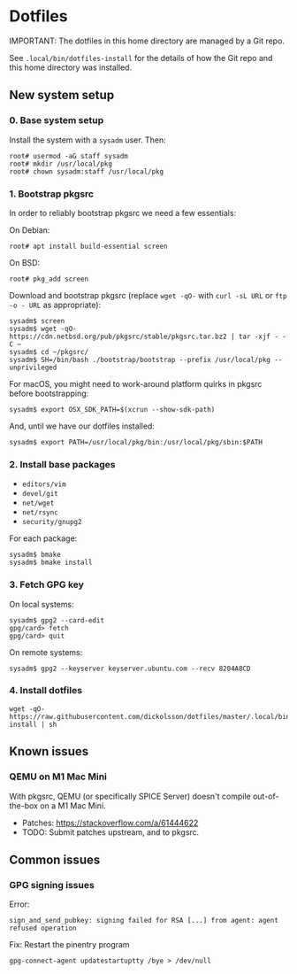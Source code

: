 # Dotfiles

IMPORTANT: The dotfiles in this home directory are managed by a Git repo.

See `.local/bin/dotfiles-install` for the details of how the Git repo and
this home directory was installed.

## New system setup

### 0. Base system setup

Install the system with a `sysadm` user. Then:

```
root# usermod -aG staff sysadm
root# mkdir /usr/local/pkg
root# chown sysadm:staff /usr/local/pkg
```

### 1. Bootstrap pkgsrc

In order to reliably bootstrap pkgsrc we need a few essentials:

On Debian:
```
root# apt install build-essential screen
```

On BSD:
```
root# pkg_add screen
```

Download and bootstrap pkgsrc (replace `wget -qO-` with `curl -sL URL` or `ftp -o - URL` as appropriate):
```
sysadm$ screen
sysadm$ wget -qO- https://cdn.netbsd.org/pub/pkgsrc/stable/pkgsrc.tar.bz2 | tar -xjf - -C ~
sysadm$ cd ~/pkgsrc/
sysadm$ SH=/bin/bash ./bootstrap/bootstrap --prefix /usr/local/pkg --unprivileged
```

For macOS, you might need to work-around platform quirks in pkgsrc before bootstrapping:
```
sysadm$ export OSX_SDK_PATH=$(xcrun --show-sdk-path)
```

And, until we have our dotfiles installed:
```
sysadm$ export PATH=/usr/local/pkg/bin:/usr/local/pkg/sbin:$PATH
```

### 2. Install base packages

- `editors/vim`
- `devel/git`
- `net/wget`
- `net/rsync`
- `security/gnupg2`

For each package:
```
sysadm$ bmake
sysadm$ bmake install
```

### 3. Fetch GPG key

On local systems:
```
sysadm$ gpg2 --card-edit
gpg/card> fetch
gpg/card> quit
```

On remote systems:

```
sysadm$ gpg2 --keyserver keyserver.ubuntu.com --recv 8204A8CD
```

### 4. Install dotfiles

```
wget -qO- https://raw.githubusercontent.com/dickolsson/dotfiles/master/.local/bin/dotfiles-install | sh
```

## Known issues

### QEMU on M1 Mac Mini

With pkgsrc, QEMU (or specifically SPICE Server) doesn't compile out-of-the-box on a M1 Mac Mini.

* Patches: https://stackoverflow.com/a/61444622
* TODO: Submit patches upstream, and to pkgsrc.

## Common issues

### GPG signing issues

Error:
```
sign_and_send_pubkey: signing failed for RSA [...] from agent: agent refused operation

```

Fix: Restart the pinentry program
```
gpg-connect-agent updatestartuptty /bye > /dev/null
```
